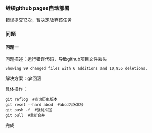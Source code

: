 ### 继续github pages自动部署
错误提交13次，暂决定放弃该任务
### 问题
#### 问题一
问题描述：运行错误代码，导致github项目文件丢失
    
    Showing 99 changed files with 6 additions and 10,955 deletions.

解决方案：git回滚

具体操作：
```
git reflog  #查询历史版本
git reset --hard abcd  #abcd为版本号
git push -f  #强制推送
git pull  #重新合并
```
完成